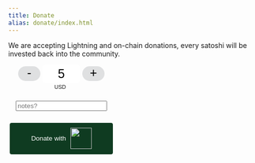 ```yaml
---
title: Donate
alias: donate/index.html
---
```


<div class="center">

We are accepting Lightning and on-chain donations, every satoshi will be invested back into the community.

<style type="text/css"> .btcpay-form { display: inline-flex; align-items: center; justify-content: center; } .btcpay-form--inline { flex-direction: row; } .btcpay-form--block { flex-direction: column; } .btcpay-form--inline .submit { margin-left: 15px; } .btcpay-form--block select { margin-bottom: 10px; } .btcpay-form .btcpay-custom-container{ text-align: center; }.btcpay-custom { display: flex; align-items: center; justify-content: center; } .btcpay-form .plus-minus { cursor:pointer; font-size:25px; line-height: 25px; background: #DFE0E1; height: 30px; width: 45px; border:none; border-radius: 60px; margin: auto 5px; display: inline-flex; justify-content: center; } .btcpay-form select { -moz-appearance: none; -webkit-appearance: none; appearance: none; color: currentColor; background: transparent; border:1px solid transparent; display: block; padding: 1px; margin-left: auto; margin-right: auto; font-size: 11px; cursor: pointer; } .btcpay-form select:hover { border-color: #ccc; } #btcpay-input-price { -moz-appearance: none; -webkit-appearance: none; border: none; box-shadow: none; text-align: center; font-size: 25px; margin: auto; border-radius: 5px; line-height: 35px; background: #fff; } </style>
<form method="POST"  action="https://btcpay.ln.bitembassy.org/api/v1/invoices" class="btcpay-form btcpay-form--block">
  <input type="hidden" name="storeId" value="7c8Z57eXyJ36ZbaAJr4LBdZjiy62TrJLBJiQFFAKKVrU" />
  <input type="hidden" name="browserRedirect" value="https://www.bitembassy.org/thankyou.html" />
  <div class="btcpay-custom-container">
    <div class="btcpay-custom">
      <button class="plus-minus" onclick="event.preventDefault(); var price = parseInt(document.querySelector('#btcpay-input-price').value); if ('-' == '-' && (price - 1) < 1) { return; } document.querySelector('#btcpay-input-price').value = parseInt(document.querySelector('#btcpay-input-price').value) - 1;">-</button>
      <input id="btcpay-input-price" name="price" type="text" min="1" max="20" step="1" value="5" style="width: 3em;" oninput="event.preventDefault();isNaN(event.target.value) || event.target.value <= 0 ? document.querySelector('#btcpay-input-price').value = 5 : event.target.value"  />
      <button class="plus-minus" onclick="event.preventDefault(); var price = parseInt(document.querySelector('#btcpay-input-price').value); if ('+' == '-' && (price - 1) < 1) { return; } document.querySelector('#btcpay-input-price').value = parseInt(document.querySelector('#btcpay-input-price').value) + 1;">+</button>
    </div>
    <select name="currency">
      <option value="USD">USD</option>
      <option value="ILS">ILS</option>
      <option value="BTC">BTC</option>
      <option value="SATS">SATS</option>
      <option value="EUR">EUR</option>
      <option value="GBP">GBP</option>    
    </select>
  </div>
  <input class="btcpay-custom" placeholder="notes?" name="orderId" value="" style="margin:10px 15px" />

<button type="submit" class="submit" name="submit" style="min-width:209px; min-height:57px; border-radius: 4px;border-style: none;background-color: #0f3b21;" alt="Pay with BtcPay, Self-Hosted Bitcoin Payment Processor"><span style="color:#fff">Donate with</span>
<img src="https://btcpay.ln.bitembassy.org/img/logo.svg" style="vertical-align:middle;height:43px;display:inline-block;padding: 5% 0 5% 5px;">
</button></form>
</div>
